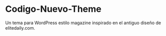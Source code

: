 # Codigo-Nuevo-Theme
Un tema para WordPress estilo magazine inspirado en el antiguo diseño de elitedaily.com.


